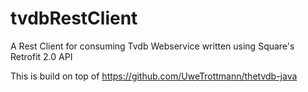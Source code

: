 # tvdbRestClient
A Rest Client for consuming Tvdb Webservice written using Square's Retrofit 2.0 API 

This is build on top of https://github.com/UweTrottmann/thetvdb-java
